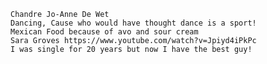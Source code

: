 
    Chandre Jo-Anne De Wet
    Dancing, Cause who would have thought dance is a sport!
    Mexican Food because of avo and sour cream
    Sara Groves https://www.youtube.com/watch?v=Jpiyd4iPkPc
    I was single for 20 years but now I have the best guy!
